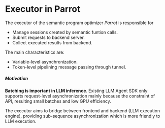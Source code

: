 # Executor in Parrot

The executor of the semantic program optimizer *Parrot* is responsible for 
- Manage sessions created by semantic funtion calls.
- Submit requests to backend server.
- Collect executed results from backend.

The main characteristics are:
- Variable-level asynchronization.
- Token-level pipelining message passing through tunnel.

##### Motivation

**Batching is important in LLM inference**. Existing LLM Agent SDK only supports
request-level asynchronization mainly because the constraint of API, resulting small batches 
and low GPU efficiency.

The executor aims to bridge between frontend and backend (LLM execution engine), providing sub-sequence asynchronization which is more friendly to LLM execution.